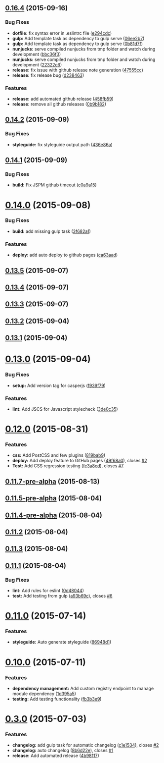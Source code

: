 <a name="0.16.4"></a>
## [0.16.4](https://github.com/fusionstrings/project-fusion/compare/v0.16.3...v0.16.4) (2015-09-16)


### Bug Fixes

* **dotfile:** fix syntax error in .eslintrc file ([e294cdc](https://github.com/fusionstrings/project-fusion/commit/e294cdc))
* **gulp:** Add template task as dependency to gulp serve ([06ee2b7](https://github.com/fusionstrings/project-fusion/commit/06ee2b7))
* **gulp:** Add template task as dependency to gulp serve ([0b81d7f](https://github.com/fusionstrings/project-fusion/commit/0b81d7f))
* **nunjucks:** serve compiled nunjucks from tmp folder and watch during development ([bbc36f3](https://github.com/fusionstrings/project-fusion/commit/bbc36f3))
* **nunjucks:** serve compiled nunjucks from tmp folder and watch during development ([22322c6](https://github.com/fusionstrings/project-fusion/commit/22322c6))
* **release:** fix issue with github release note generation ([47555cc](https://github.com/fusionstrings/project-fusion/commit/47555cc))
* **release:** fix release bug ([d238463](https://github.com/fusionstrings/project-fusion/commit/d238463))

### Features

* **release:** add automated github release ([458fb59](https://github.com/fusionstrings/project-fusion/commit/458fb59))
* **release:** remove all github releases ([0b9b182](https://github.com/fusionstrings/project-fusion/commit/0b9b182))



<a name="0.14.2"></a>
## [0.14.2](https://github.com/fusionstrings/project-fusion/compare/v0.14.1...v0.14.2) (2015-09-09)


### Bug Fixes

* **styleguide:** fix styleguide output path ([436e86a](https://github.com/fusionstrings/project-fusion/commit/436e86a))



<a name="0.14.1"></a>
## [0.14.1](https://github.com/fusionstrings/project-fusion/compare/v0.14.0...v0.14.1) (2015-09-09)


### Bug Fixes

* **build:** Fix JSPM github timeout ([c0a9a15](https://github.com/fusionstrings/project-fusion/commit/c0a9a15))



<a name="0.14.0"></a>
# [0.14.0](https://github.com/fusionstrings/project-fusion/compare/v0.13.5...v0.14.0) (2015-09-08)


### Bug Fixes

* **build:** add missing gulp task ([3f682a1](https://github.com/fusionstrings/project-fusion/commit/3f682a1))

### Features

* **deploy:** add auto deploy to github pages ([ca63aad](https://github.com/fusionstrings/project-fusion/commit/ca63aad))



<a name="0.13.5"></a>
## [0.13.5](https://github.com/fusionstrings/project-fusion/compare/v0.13.4...v0.13.5) (2015-09-07)




<a name="0.13.4"></a>
## [0.13.4](https://github.com/fusionstrings/project-fusion/compare/v0.13.3...v0.13.4) (2015-09-07)




<a name="0.13.3"></a>
## [0.13.3](https://github.com/fusionstrings/project-fusion/compare/v0.13.2...v0.13.3) (2015-09-07)




<a name="0.13.2"></a>
## [0.13.2](https://github.com/fusionstrings/project-fusion/compare/v0.13.1...v0.13.2) (2015-09-04)




<a name="0.13.1"></a>
## [0.13.1](https://github.com/fusionstrings/project-fusion/compare/0.13.0...v0.13.1) (2015-09-04)




<a name="0.13.0"></a>
# [0.13.0](https://github.com/fusionstrings/project-fusion/compare/v0.12.0...0.13.0) (2015-09-04)


### Bug Fixes

* **setup:** Add version tag for casperjs ([f939f79](https://github.com/fusionstrings/project-fusion/commit/f939f79))

### Features

* **lint:** Add JSCS for Javascript stylecheck ([3de0c35](https://github.com/fusionstrings/project-fusion/commit/3de0c35))



<a name="0.12.0"></a>
# [0.12.0](https://github.com/fusionstrings/project-fusion/compare/0.11.7-pre-alpha...v0.12.0) (2015-08-31)


### Features

* **css:** Add PostCSS and few plugins ([819bab9](https://github.com/fusionstrings/project-fusion/commit/819bab9))
* **deploy:** Add deploy feature to GitHub pages ([49f68a0](https://github.com/fusionstrings/project-fusion/commit/49f68a0)), closes [#2](https://github.com/fusionstrings/project-fusion/issues/2)
* **Test:** Add CSS regression testing ([fc3a8cd](https://github.com/fusionstrings/project-fusion/commit/fc3a8cd)), closes [#7](https://github.com/fusionstrings/project-fusion/issues/7)



<a name="0.11.7-pre-alpha"></a>
## [0.11.7-pre-alpha](https://github.com/fusionstrings/project-fusion/compare/v0.11.5-pre-alpha...0.11.7-pre-alpha) (2015-08-13)




<a name="0.11.5-pre-alpha"></a>
## [0.11.5-pre-alpha](https://github.com/fusionstrings/project-fusion/compare/v0.11.4-pre-alpha...v0.11.5-pre-alpha) (2015-08-04)




<a name="0.11.4-pre-alpha"></a>
## [0.11.4-pre-alpha](https://github.com/fusionstrings/project-fusion/compare/v0.11.4...v0.11.4-pre-alpha) (2015-08-04)




<a name="0.11.2"></a>
## [0.11.2](https://github.com/fusionstrings/project-fusion/compare/v0.11.3...v0.11.2) (2015-08-04)




<a name="0.11.3"></a>
## [0.11.3](https://github.com/fusionstrings/project-fusion/compare/0.11.1...v0.11.3) (2015-08-04)




<a name="0.11.1"></a>
## [0.11.1](https://github.com/fusionstrings/project-fusion/compare/v0.11.0...0.11.1) (2015-08-04)


### Bug Fixes

* **lint:** Add rules for eslint ([0d48044](https://github.com/fusionstrings/project-fusion/commit/0d48044))
* **test:** Add testing from gulp ([a93b69c](https://github.com/fusionstrings/project-fusion/commit/a93b69c)), closes [#6](https://github.com/fusionstrings/project-fusion/issues/6)



<a name="0.11.0"></a>
# [0.11.0](https://github.com/fusionstrings/project-fusion/compare/v0.10.0...v0.11.0) (2015-07-14)


### Features

* **styleguide:** Auto generate styleguide ([86948d1](https://github.com/fusionstrings/project-fusion/commit/86948d1))



<a name="0.10.0"></a>
# [0.10.0](https://github.com/fusionstrings/project-fusion/compare/v0.3.0...v0.10.0) (2015-07-11)


### Features

* **dependency management:** Add custom registry endpoint to manage module dependency ([1d395a5](https://github.com/fusionstrings/project-fusion/commit/1d395a5))
* **testing:** Add testing functionality ([fb3b3e9](https://github.com/fusionstrings/project-fusion/commit/fb3b3e9))



<a name="0.3.0"></a>
# [0.3.0](https://github.com/fusionstrings/project-fusion/compare/8b6d22e...v0.3.0) (2015-07-03)


### Features

* **changelog:** add gulp task for automatic changelog ([c1e1534](https://github.com/fusionstrings/project-fusion/commit/c1e1534)), closes [#2](https://github.com/fusionstrings/project-fusion/issues/2)
* **changelog:** auto changelog ([8b6d22e](https://github.com/fusionstrings/project-fusion/commit/8b6d22e)), closes [#1](https://github.com/fusionstrings/project-fusion/issues/1)
* **release:** Add automated release ([4b98117](https://github.com/fusionstrings/project-fusion/commit/4b98117))



